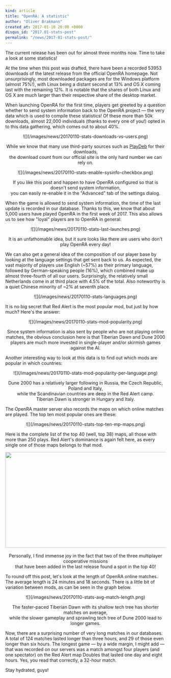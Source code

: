 ```yaml
---
kind: article
title: "OpenRA: A statistic"
author: "Oliver Brakmann"
created_at: 2017-01-10 20:00 +0000
disqus_id: "2017.01-stats-post"
permalink: "/news/2017-01-stats-post/"
---
```


The current release has been out for almost three months now. Time to take a look at some statistics!

At the time when this post was drafted, there have been a recorded 53953 downloads of the latest release from the official OpenRA homepage. Not unsurprisingly, most downloaded packages are for the Windows platform (almost 75%!), with Linux being a distant second at 13% and OS X coming last with the remaining 12%. It is notable that the shares of both Linux and OS X are much larger than their respective share of the desktop market.

When launching OpenRA for the first time, players get greeted by a question whether to send system information back to the OpenRA project &mdash; the very data which is used to compile these statistics! Of these more than 50k downloads, almost 22,000 individuals (thanks to every one of you!) opted in to this data gathering, which comes out to about 40%.

<div style="text-align:center" markdown="1">
![](/images/news/20170110-stats-downloads-vs-users.png)

While we know that many use third-party sources such as [PlayDeb](http://playdeb.net/game/OpenRA) for their downloads,<br /> the download count from our official site is the only hard number we can rely on.
</div>

<div style="text-align:center" markdown="1">
![](/images/news/20170110-stats-enable-sysinfo-checkbox.png)

If you like this post and happen to have OpenRA configured so that is doesn't send system information,<br /> you can easily re-enable it in the "Advanced" tab of the settings dialog.
</div>

When the game is allowed to send system information, the time of the last update is recorded in our database. Thanks to this, we know that about 5,000 users have played OpenRA in the first week of 2017. This also allows us to see how "loyal" players are to OpenRA in general:

<div style="text-align:center" markdown="1">
![](/images/news/20170110-stats-last-launches.png)

It is an unfathomable idea, but it sure looks like there are users who don't play OpenRA every day!
</div>

We can also get a general idea of the composition of our player base by looking at the language settings that get sent back to us. As expected, the vast majority of players use English (~57%) as their primary language, followed by German-speaking people (16%), which combined make up almost three-fourth of all our users. Surprisingly, the relatively small Netherlands come in at third place with 4.5% of the total. Also noteworthy is a quiet Chinese minority of ~2% at seventh place.

<div style="text-align:center" markdown="1">
![](/images/news/20170110-stats-languages.png)
</div>

It is no big secret that Red Alert is the most popular mod, but just by how much? Here's the answer:

<div style="text-align:center" markdown="1">
![](/images/news/20170110-stats-mod-popularity.png)

Since system information is also sent by people who are not playing online matches, the obvious conclusion here is that Tiberian Dawn and Dune 2000 players are much more invested in single-player and/or skirmish games against the AI.
</div>

Another interesting way to look at this data is to find out which mods are popular in which countries:
<div style="text-align:center" markdown="1">
![](/images/news/20170110-stats-mod-popularity-per-language.png)

Dune 2000 has a relatively larger following in Russia, the Czech Republic, Poland and Italy,<br /> while the Scandinavian countries are deep in the Red Alert camp.<br /> Tiberian Dawn is stronger in Hungary and Italy.
</div>

The OpenRA master server also records the maps on which online matches are played. The top ten most popular ones are these:
<div style="text-align:center" markdown="1">
![](/images/news/20170110-stats-top-ten-mp-maps.png)
</div>

Here is the complete list of the top 40 (well, top 38) maps, all those with more than 250 plays. Red Alert's dominance is again felt here, as every single one of those maps belongs to that mod.

<div style="text-align:center" markdown="1">
<img src="{{ '/images/news/20170110-stats-most-popular-maps.png' | relative_url }}" height="300" width="600" />

Personally, I find immense joy in the fact that two of the three multiplayer cooperative missions<br /> that have been added in the last release found a spot in the top 40!
</div>

To round off this post, let's look at the length of OpenRA online matches. The average length is 24 minutes and 18 seconds. There is a little bit of variation between mods, as can be seen in the graph below.

<div style="text-align:center" markdown="1">
![](/images/news/20170110-stats-avg-match-length.png)

The faster-paced Tiberian Dawn with its shallow tech tree has shorter matches on average,<br /> while the slower gameplay and sprawling tech tree of Dune 2000 lead to longer games.
</div>

Now, there are a surprising number of very long matches in our databases. A total of 124 matches lasted longer than three hours, and 29 of those even longer than six hours. The longest game &mdash; by a wide margin, I might add &mdash; that was recorded on our servers was a match amongst four players (and one spectator) on the Red Alert map Doubles that lasted one day and eight hours. Yes, you read that correctly, a 32-hour match.

Stay hydrated, guys!
